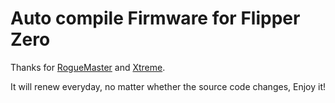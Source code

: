 
# Auto compile Firmware for Flipper Zero

Thanks for <a href="https://github.com/RogueMaster/flipperzero-firmware-wPlugins">RogueMaster</a> and <a href="https://github.com/ClaraCrazy/Flipper-Xtreme">Xtreme</a>.

It will renew everyday, no matter whether the source code changes, Enjoy it!

